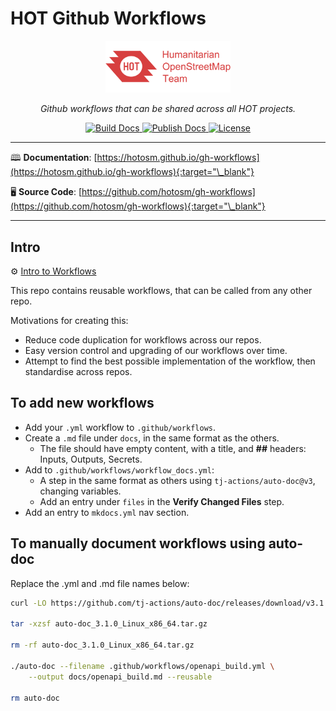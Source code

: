 # HOT Github Workflows

<!-- markdownlint-disable -->
<p align="center">
  <img src="https://github.com/hotosm/fmtm/blob/main/images/hot_logo.png?raw=true" style="width: 200px;" alt="HOT"></a>
</p>
<p align="center">
  <em>Github workflows that can be shared across all HOT projects.</em>
</p>
<p align="center">
  <a href="https://github.com/hotosm/gh-workflows/actions/workflows/workflow_docs.yml" target="_blank">
      <img src="https://github.com/hotosm/gh-workflows/workflows/GH Workflow Docs/badge.svg" alt="Build Docs">
  </a>
  <a href="https://github.com/hotosm/gh-workflows/actions/workflows/docs.yml" target="_blank">
      <img src="https://github.com/hotosm/gh-workflows/workflows/Publish Docs/badge.svg" alt="Publish Docs">
  </a>
  <a href="https://github.com/hotosm/gh-workflows/blob/main/LICENSE" target="_blank">
      <img src="https://img.shields.io/github/license/hotosm/gh-workflows.svg" alt="License">
  </a>
</p>
<!-- markdownlint-enable -->

---

🕮 **Documentation**: [https://hotosm.github.io/gh-workflows](https://hotosm.github.io/gh-workflows){:target="\_blank"}

🖥️ **Source Code**: [https://github.com/hotosm/gh-workflows](https://github.com/hotosm/gh-workflows){:target="\_blank"}

---

## Intro

⚙️ [Intro to Workflows](https://hotosm.github.io/gh-workflows/intro)

This repo contains reusable workflows, that can be called from any
other repo.

Motivations for creating this:

- Reduce code duplication for workflows across our repos.
- Easy version control and upgrading of our workflows over time.
- Attempt to find the best possible implementation of the workflow,
  then standardise across repos.

## To add new workflows

- Add your `.yml` workflow to `.github/workflows`.
- Create a `.md` file under `docs`, in the same format as the others.
  - The file should have empty content, with a title,
    and **##** headers: Inputs, Outputs, Secrets.
- Add to `.github/workflows/workflow_docs.yml`:
  - A step in the same format as others using `tj-actions/auto-doc@v3`,
    changing variables.
  - Add an entry under `files` in the **Verify Changed Files** step.
- Add an entry to `mkdocs.yml` nav section.

## To manually document workflows using auto-doc

Replace the .yml and .md file names below:

```bash
curl -LO https://github.com/tj-actions/auto-doc/releases/download/v3.1.0/auto-doc_3.1.0_Linux_x86_64.tar.gz

tar -xzsf auto-doc_3.1.0_Linux_x86_64.tar.gz

rm -rf auto-doc_3.1.0_Linux_x86_64.tar.gz

./auto-doc --filename .github/workflows/openapi_build.yml \
    --output docs/openapi_build.md --reusable

rm auto-doc
```
